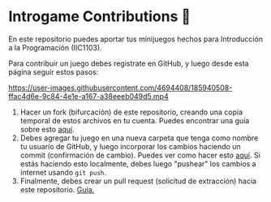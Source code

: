 # Introgame Contributions 👾
En este repositorio puedes aportar tus minijuegos hechos para Introducción a la Programación (IIC1103).

Para contribuir un juego debes registrate en GitHub, y luego desde esta página seguir estos pasos:

https://user-images.githubusercontent.com/4694408/185940508-ffac4d6e-9c84-4e1e-a167-a38eeeb049d5.mp4

1. Hacer un fork (bifurcación) de este repositorio, creando una copia temporal de estos archivos en tu cuenta. Puedes encontrar una guía sobre esto [aquí](https://help.github.com/es/github/collaborating-with-issues-and-pull-requests/working-with-forks).
2. Debes agregar tu juego en una nueva carpeta que tenga como nombre tu usuario de GitHub, y luego incorporar los cambios haciendo un commit (confirmación de cambio). Puedes ver como hacer esto [aquí](https://help.github.com/es/github/using-git). Si estás haciendo esto localmente, debes luego "pushear" los cambios a internet usando `git push`.
3. Finalmente, debes crear un pull request (solicitud de extracción) hacia este repositorio. [Guía.](https://help.github.com/es/github/collaborating-with-issues-and-pull-requests/proposing-changes-to-your-work-with-pull-requests)
